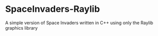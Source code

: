 # SpaceInvaders-Raylib
A simple version of Space Invaders written in C++ using only the Raylib graphics library
